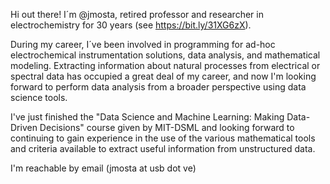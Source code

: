 Hi out there! I´m @jmosta, retired professor and researcher in electrochemistry for 30 years (see https://bit.ly/31XG6zX).

During my career, I´ve been involved in programming for ad-hoc electrochemical instrumentation solutions, data analysis, and mathematical modeling.
Extracting information about natural processes from electrical or spectral data has occupied a great deal of my career, and now I'm looking forward to perform data analysis from a broader perspective using data science tools. 

I've just finished the "Data Science and Machine Learning: Making Data-Driven Decisions" course given by MIT-DSML and looking forward to continuing to gain experience in the use of the various mathematical tools and criteria available to extract useful information from unstructured data.

I'm reachable by email (jmosta at usb dot ve)
